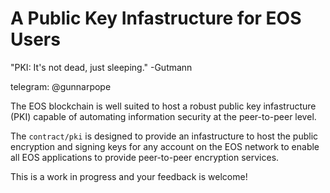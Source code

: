 # A Public Key Infastructure for EOS Users
"PKI: It's not dead, just sleeping." -Gutmann

telegram: @gunnarpope


The EOS blockchain is well suited to host a robust public key infastructure (PKI) capable of automating information security at the peer-to-peer level.

The `contract/pki` is designed to provide an infastructure to host the public encryption and signing keys for any account on the EOS network to enable all EOS applications to provide peer-to-peer encryption services.

This is a work in progress and your feedback is welcome!  
